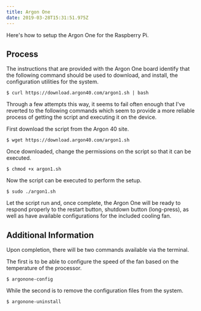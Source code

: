 ```yaml
---
title: Argon One
date: 2019-03-28T15:31:51.975Z
---
```

Here's how to setup the Argon One for the Raspberry Pi.

## Process

The instructions that are provided with the Argon One board identify that the following command should be used to download, and install, the configuration utilities for the system.

```
$ curl https://download.argon40.com/argon1.sh | bash
```

Through a few attempts this way, it seems to fail often enough that I've reverted to the following commands which seem to provide a more reliable process of getting the script and executing it on the device.

First download the script from the Argon 40 site.

```
$ wget https://download.argon40.com/argon1.sh
```

Once downloaded, change the permissions on the script so that it can be executed.

```
$ chmod +x argon1.sh
```

Now the script can be executed to perform the setup.

```
$ sudo ./argon1.sh
```

Let the script run and, once complete, the Argon One will be ready to respond properly to the restart button, shutdown button (long-press), as well as have available configurations for the included cooling fan.

## Additional Information

Upon completion, there will be two commands available via the terminal.

The first is to be able to configure the speed of the fan based on the temperature of the processor.

```
$ argonone-config
```

While the second is to remove the configuration files from the system.

```
$ argonone-uninstall
```
